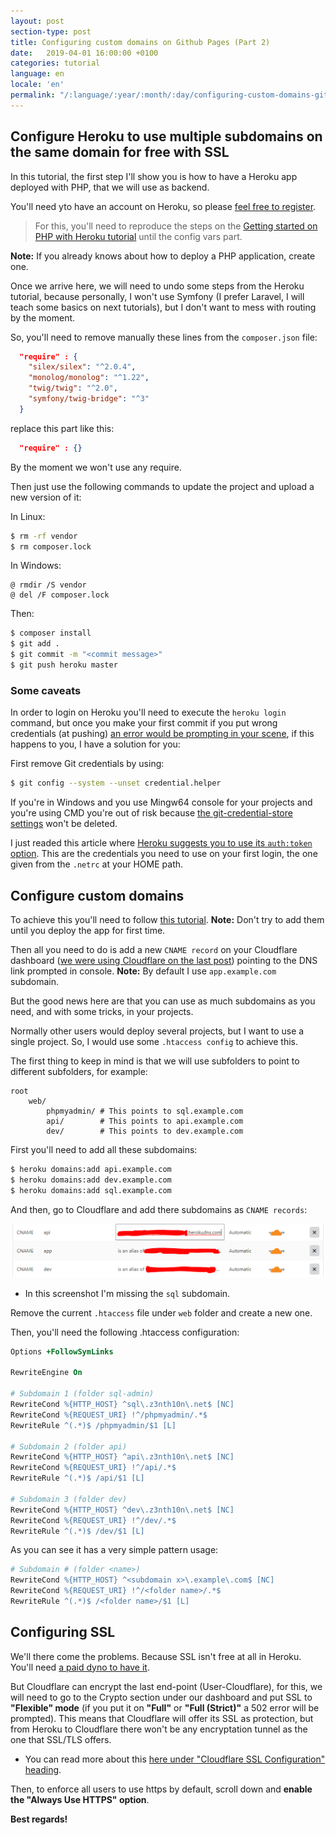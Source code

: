 ```yaml
---
layout: post
section-type: post
title: Configuring custom domains on Github Pages (Part 2)
date:   2019-04-01 16:00:00 +0100
categories: tutorial
language: en
locale: 'en'
permalink: "/:language/:year/:month/:day/configuring-custom-domains-github-pages-part-2.html"
---
```


## Configure Heroku to use multiple subdomains on the same domain for free with SSL

In this tutorial, the first step I'll show you is how to have a Heroku app deployed with PHP, that we will use as backend.

You'll need yto have an account on Heroku, so please [feel free to register](https://signup.heroku.com/login).

> For this, you'll need to reproduce the steps on the [Getting started on PHP with Heroku tutorial](https://devcenter.heroku.com/articles/getting-started-with-php) until the config vars part.

**Note:** If you already knows about how to deploy a PHP application, create one.

Once we arrive here, we will need to undo some steps from the Heroku tutorial, because personally, I won't use Symfony (I prefer Laravel, I will teach some basics on next tutorials), but I don't want to mess with routing by the moment.

So, you'll need to remove manually these lines from the `composer.json` file:

```json
  "require" : {
    "silex/silex": "^2.0.4",
    "monolog/monolog": "^1.22",
    "twig/twig": "^2.0",
    "symfony/twig-bridge": "^3"
  }
```

replace this part like this:

```json
  "require" : {}
```

By the moment we won't use any require.

Then just use the following commands to update the project and upload a new version of it:

In Linux:

```bash
$ rm -rf vendor
$ rm composer.lock
```

In Windows:

```dos
@ rmdir /S vendor
@ del /F composer.lock
```

Then:

```bash
$ composer install
$ git add .
$ git commit -m "<commit message>"
$ git push heroku master
```

### Some caveats

In order to login on Heroku you'll need to execute the `heroku login` command, but once you make your first commit if you put wrong credentials (at pushing) [an error would be prompting in your scene](https://devcenter.heroku.com/articles/git#http-git-authentication), if this happens to you, I have a solution for you:

First remove Git credentials by using:

```bash
$ git config --system --unset credential.helper
```

If you're in Windows and you use Mingw64 console for your projects and you're using CMD you're out of risk because [the git-credential-store settings](https://git-scm.com/docs/git-credential-store) won't be deleted.

I just readed this article where [Heroku suggests you to use its `auth:token` option](https://devcenter.heroku.com/articles/authentication). This are the credentials you need to use on your first login, the one given from the `.netrc` at your HOME path.

## Configure custom domains

To achieve this you'll need to follow [this tutorial](https://devcenter.heroku.com/articles/custom-domains#add-a-custom-domain-with-a-subdomain). **Note:** Don't try to add them until you deploy the app for first time.

Then all you need to do is add a new `CNAME record` on your Cloudflare dashboard ([we were using Cloudflare on the last post](/en/2019/03/31/configuring-custom-domains-github-pages-part-1)) pointing to the DNS link prompted in console. **Note:** By default I use `app.example.com` subdomain.

But the good news here are that you can use as much subdomains as you need, and with some tricks, in your projects.

Normally other users would deploy several projects, but I want to use a single project. So, I would use some `.htaccess config` to achieve this.

The first thing to keep in mind is that we will use subfolders to point to different subfolders, for example:

```
root
    web/
        phpmyadmin/ # This points to sql.example.com
        api/        # This points to api.example.com
        dev/        # This points to dev.example.com
```

First you'll need to add all these subdomains:

```bash
$ heroku domains:add api.example.com
$ heroku domains:add dev.example.com
$ heroku domains:add sql.example.com
```

And then, go to Cloudflare and add there subdomains as `CNAME records`:

![](https://github.com/uta-org/artwork/blob/master/blog/tutorials/01-heroku+free%20ssl/00.PNG?raw=true)

* In this screenshot I'm missing the `sql` subdomain.

Remove the current `.htaccess` file under `web` folder and create a new one.

Then, you'll need the following .htaccess configuration:

```apache
Options +FollowSymLinks

RewriteEngine On

# Subdomain 1 (folder sql-admin)
RewriteCond %{HTTP_HOST} ^sql\.z3nth10n\.net$ [NC]
RewriteCond %{REQUEST_URI} !^/phpmyadmin/.*$
RewriteRule ^(.*)$ /phpmyadmin/$1 [L]

# Subdomain 2 (folder api)
RewriteCond %{HTTP_HOST} ^api\.z3nth10n\.net$ [NC]
RewriteCond %{REQUEST_URI} !^/api/.*$
RewriteRule ^(.*)$ /api/$1 [L]

# Subdomain 3 (folder dev)
RewriteCond %{HTTP_HOST} ^dev\.z3nth10n\.net$ [NC]
RewriteCond %{REQUEST_URI} !^/dev/.*$
RewriteRule ^(.*)$ /dev/$1 [L]
```

As you can see it has a very simple pattern usage:

```apache
# Subdomain # (folder <name>)
RewriteCond %{HTTP_HOST} ^<subdomain x>\.example\.com$ [NC]
RewriteCond %{REQUEST_URI} !^/<folder name>/.*$
RewriteRule ^(.*)$ /<folder name>/$1 [L]
```

## Configuring SSL

We'll there come the problems. Because SSL isn't free at all in Heroku. You'll need [a paid dyno to have it](https://devcenter.heroku.com/articles/ssl).

But Cloudflare can encrypt the last end-point (User-Cloudflare), for this, we will need to go to the Crypto section under our dashboard and put SSL to **"Flexible" mode** (if you put it on **"Full"** or **"Full (Strict)"** a 502 error will be prompted). This means that Cloudflare will offer its SSL as protection, but from Heroku to Cloudflare there won't be any encryptation tunnel as the one that SSL/TLS offers.

* You can read more about this [here under "Cloudflare SSL Configuration" heading](https://www.cloudflare.com/ssl/).

Then, to enforce all users to use https by default, scroll down and **enable the "Always Use HTTPS" option**.

**Best regards!**